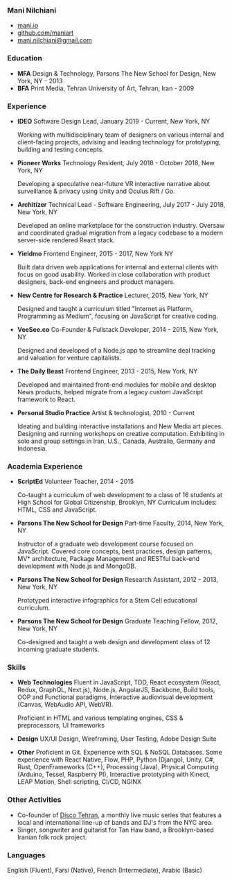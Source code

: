 ### Mani Nilchiani
- [mani.io](http://mani.io)
- [github.com/maniart](http://github.com/maniart)
- [mani.nilchiani@gmail.com](mailto:mani.nilchiani@gmail.com)

### Education
- __MFA__ Design & Technology, Parsons The New School for Design, New York, NY - 2013
- __BFA__ Print Media, Tehran University of Art, Tehran, Iran - 2009 

### Experience

- __IDEO__ Software Design Lead, January 2019 - Current, New York, NY

	Working with multidisciplinary team of designers on various internal and client-facing projects, advising and leading technology for prototyping, building and testing concepts.
	
- __Pioneer Works__ Technology Resident, July 2018 - October 2018, New York, NY

	Developing a speculative near-future VR interactive narrative about surveillance & privacy using Unity and Oculus Rift / Go.

- __Architizer__ Technical Lead - Software Engineering, July 2017 - July 2018, New York, NY

	Developed an online marketplace for the construction industry. Oversaw and coordinated gradual migration from a legacy codebase to a modern server-side rendered React stack.
 
- __Yieldmo__ Frontend Engineer, 2015 - 2017, New York NY

	Built data driven web applications for internal and external clients with focus on good usability. Worked in close collaboration with product designers, back-end engineers and product managers.

- __New Centre for Research & Practice__ Lecturer, 2015, New York, NY

	Designed and taught a curriculum titled "Internet as Platform, Programming as Medium", focusing on JavaScript for creative coding.

- __VeeSee.co__ Co-Founder & Fullstack Developer, 2014 - 2015, New York, NY

	Designed and developed of a Node.js app to streamline deal tracking and valuation for venture capitalists.

- __The Daily Beast__ Frontend Engineer, 2013 - 2015, New York, NY

	Developed and maintained front-end modules for mobile and desktop News products, helped migrate from a legacy custom JavaScript framework to React.
	
- __Personal Studio Practice__ Artist & technologist, 2010 - Current

	Ideating and building interactive installations and New Media art pieces. Designing and running workshops on creative computation. Exhibiting in solo and group settings in Iran, U.S., Canada, Australia, Germany and Indonesia.

### Academia Experience
- __ScriptEd__ Volunteer Teacher, 2014 - 2015
	
	Co-taught a curriculum of web development to a class of 16 students at High School for Global Citizenship, Brooklyn, NY Curriculum includes: HTML, CSS and JavaScript.
- __Parsons The New School for Design__ Part-time Faculty, 2014, New York, NY
	
	Instructor of a graduate web development course focused on JavaScript. Covered core concepts, best practices, design patterns, MV* architecture, Package Management and RESTful back-end development with Node.js and MongoDB.
	
- __Parsons The New School for Design__ Research Assistant, 2012 - 2013, New York, NY 

	Prototyped interactive infographics for a Stem Cell educational curriculum.
	
- __Parsons The New School for Design__ Graduate Teaching Fellow, 2012, New York, NY

	Co-designed and taught a web design and development class of 12 incoming graduate students.
	
### Skills
- __Web Technologies__ Fluent in JavaScript, TDD, React ecosystem (React, Redux, GraphQL, Next.js), Node.js, AngularJS, Backbone, Build tools, OOP and Functional paradigms, Interactive audiovisual development (Canvas, WebAudio API, WebVR). 
	
	Proficient in HTML and various templating engines, CSS & preprocessors, UI frameworks

- __Design__  UX/UI Design, Wireframing, User Testing, Adobe Design Suite

- __Other__  Proficient in Git. Experience with SQL & NoSQL Databases. 
	Some experience with React Native, Flow, PHP, Python (Django), Unity, C#, Rust, OpenFrameworks (C++), Processing (Java), Physical Computing (Arduino, Tessel, Raspberry PI), Interactive prototyping with Kinect, LEAP Motion, Shell scripting, CI/CD, NGINX

### Other Activities
- Co-founder of [Disco Tehran](http://discotehran.nyc), a monthly live music series that features a local and international line-up of bands and DJ's from the NYC area.
- Singer, songwriter and guitarist for Tan Haw band, a Brooklyn-based Iranian folk rock project.

### Languages
English (Fluent), Farsi (Native), French (Intermediate), Arabic (Basic)
